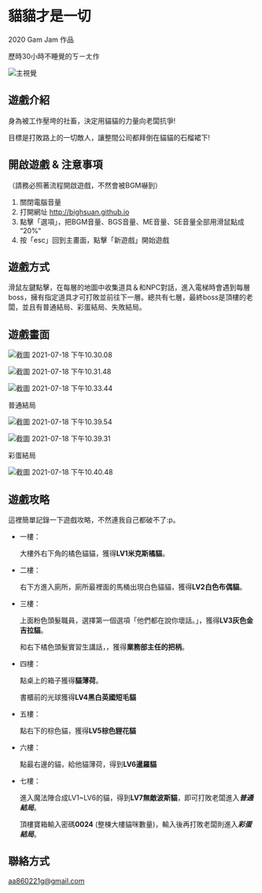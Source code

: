 # 貓貓才是一切

2020 Gam Jam 作品

歷時30小時不睡覺的ㄎㄧㄤ作

![主視覺](https://raw.githubusercontent.com/bighsuan/note/main/img/pic_20210718230015.png)



## 遊戲介紹

身為被工作壓垮的社畜，決定用貓貓的力量向老闆抗爭!

目標是打敗路上的一切敵人，讓整間公司都拜倒在貓貓的石榴裙下!

## 開啟遊戲 & 注意事項

（請務必照著流程開啟遊戲，不然會被BGM嚇到）

1. 關閉電腦音量
2. 打開網址 http://bighsuan.github.io
3. 點擊「選項」，把BGM音量、BGS音量、ME音量、SE音量全部用滑鼠點成 “20%“
4. 按「esc」回到主畫面，點擊「新遊戲」開始遊戲


## 遊戲方式

滑鼠左鍵點擊，在每層的地圖中收集道具＆和NPC對話，進入電梯時會遇到每層boss，擁有指定道具才可打敗並前往下一層。總共有七層，最終boss是頂樓的老闆，並且有普通結局、彩蛋結局、失敗結局。

## 遊戲畫面

![截圖 2021-07-18 下午10.30.08](https://raw.githubusercontent.com/bighsuan/note/main/img/pic_20210718230016.png)

![截圖 2021-07-18 下午10.31.48](https://raw.githubusercontent.com/bighsuan/note/main/img/pic_20210718230018.png)

![截圖 2021-07-18 下午10.33.44](https://raw.githubusercontent.com/bighsuan/note/main/img/pic_20210718230030.png)



普通結局

![截圖 2021-07-18 下午10.39.54](https://raw.githubusercontent.com/bighsuan/note/main/img/pic_20210718230032.png)

![截圖 2021-07-18 下午10.39.31](https://raw.githubusercontent.com/bighsuan/note/main/img/pic_20210718230033.png)



彩蛋結局

![截圖 2021-07-18 下午10.40.48](https://raw.githubusercontent.com/bighsuan/note/main/img/pic_20210718230035.png)



## 遊戲攻略

這裡簡單記錄一下遊戲攻略，不然連我自己都破不了:p。

- 一樓：

  大樓外右下角的橘色貓貓，獲得**LV1米克斯橘貓**。

- 二樓：

  右下方進入廁所，廁所最裡面的馬桶出現白色貓貓，獲得**LV2白色布偶貓**。

- 三樓：

  上面粉色頭髮職員，選擇第一個選項「他們都在說你壞話。」，獲得**LV3灰色金吉拉貓**。

  和右下橘色頭髮實習生講話，，獲得**業務部主任的把柄**。

- 四樓：

  點桌上的箱子獲得**貓薄荷**。

  書櫃前的光球獲得**LV4黑白英國短毛貓**

- 五樓：

  點右下的棕色貓，獲得**LV5棕色貍花貓**

- 六樓：

  點最右邊的貓，給他貓薄荷，得到**LV6暹羅貓**

- 七樓：

  進入魔法陣合成LV1~LV6的貓，得到**LV7無敵波斯貓**，即可打敗老闆進入***普通結局***。

  頂樓寶箱輸入密碼**0024** (整棟大樓貓咪數量)，輸入後再打敗老闆則進入***彩蛋結局***。



## 聯絡方式

aa860221g@gmail.com
